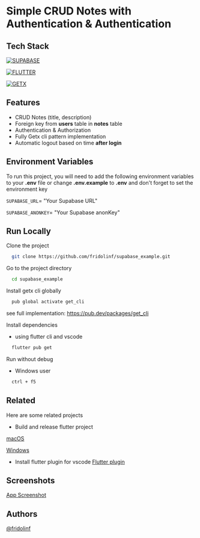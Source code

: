 # Simple CRUD Notes with Authentication & Authentication

## Tech Stack

[![SUPABASE](https://getlogo.net/wp-content/uploads/2020/11/supabase-logo-vector.png)](https://supabase.com/)

[![FLUTTER](https://www.vectorlogo.zone/logos/flutterio/flutterio-ar21.png)](https://flutter.dev/)

[![GETX](https://blog.kakaocdn.net/dn/tTJsy/btraPuKSP5Y/34aELwuQ5eWBta1trRneU1/img.png)](https://pub.dev/packages/get_cli)

## Features

- CRUD Notes (title, description)
- Foreign key from **users** table in **notes** table
- Authentication & Authorization
- Fully Getx cli pattern implementation
- Automatic logout based on time **after login**

## Environment Variables

To run this project, you will need to add the following environment variables to your **.env** file
or change **.env.example** to **.env** and don't forget to set the environment key

`SUPABASE_URL`= "Your Supabase URL"

`SUPABASE_ANONKEY`= "Your Supabase anonKey"

## Run Locally

Clone the project

```bash
  git clone https://github.com/fridolinf/supabase_example.git
```

Go to the project directory

```bash
  cd supabase_example
```

Install getx cli globally

```bash
  pub global activate get_cli
```

see full implementation:
https://pub.dev/packages/get_cli

Install dependencies

- using flutter cli and vscode

```bash
  flutter pub get
```

Run without debug

- Windows user

```bash
  ctrl + f5
```

## Related

Here are some related projects

- Build and release flutter project

[macOS](https://docs.flutter.dev/deployment/macos)

[Windows](https://docs.flutter.dev/deployment/windows)

- Install flutter plugin for vscode
  [Flutter plugin](https://docs.flutter.dev/get-started/editor#:~:text=Install%20the%20Flutter%20and%20Dart,the%20list%2C%20and%20click%20Install.)

## Screenshots

[App Screenshot](https://drive.google.com/drive/folders/1cUHcP7KOGkT36TGOdDVEchq4PXQx_ex5)

## Authors

[@fridolinf](https://github.com/fridolinf)
